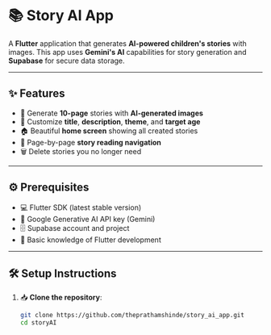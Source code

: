 # 📚 Story AI App

A **Flutter** application that generates **AI-powered children's stories** with images. This app uses **Gemini's AI** capabilities for story generation and **Supabase** for secure data storage.

---

## ✨ Features

- 📖 Generate **10-page** stories with **AI-generated images**
- 🎨 Customize **title**, **description**, **theme**, and **target age**
- 🏠 Beautiful **home screen** showing all created stories
- 📄 Page-by-page **story reading navigation**
- 🗑️ Delete stories you no longer need

---

## ⚙️ Prerequisites

- 💻 Flutter SDK (latest stable version)
- 🔑 Google Generative AI API key (Gemini)
- 🗄️ Supabase account and project
- 🧠 Basic knowledge of Flutter development

---

## 🛠️ Setup Instructions

1. 📥 **Clone the repository**:

   ```bash
   git clone https://github.com/theprathamshinde/story_ai_app.git
   cd storyAI
